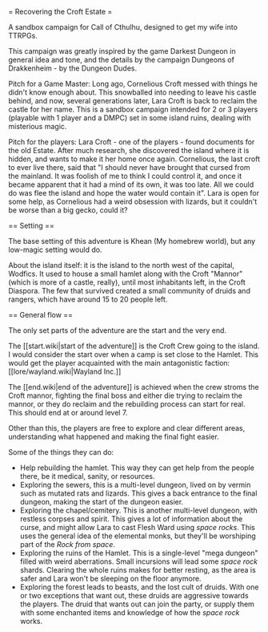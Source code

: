 = Recovering the Croft Estate =

A sandbox campaign for Call of Cthulhu, designed to get my wife into TTRPGs.

This campaign was greatly inspired by the game Darkest Dungeon in general idea and tone, and the details by the campaign Dungeons of Drakkenheim - by the Dungeon Dudes.

Pitch for a Game Master: Long ago, Cornelious Croft messed with things he didn't know enough about. This snowballed into needing to leave his castle behind, and now, several generations later, Lara Croft is back to reclaim the castle for her name. This is a sandbox campaign intended for 2 or 3 players (playable with 1 player and a DMPC) set in some island ruins, dealing with misterious magic.

Pitch for the players: Lara Croft - one of the players - found documents for the old Estate. After much research, she discovered the island where it is hidden, and wants to make it her home once again. Cornelious, the last croft to ever live there, said that "I should never have brought that cursed from the mainland. It was foolish of me to think I could control it, and once it became apparent that it had a mind of its own, it was too late. All we could do was flee the island and hope the water would contain it". Lara is open for some help, as Cornelious had a weird obsession with lizards, but it couldn't be worse than a big gecko, could it?

== Setting ==

The base setting of this adventure is Khean (My homebrew world), but any low-magic setting would do.

About the island itself: it is the island to the north west of the capital, Wodfics. It used to house a small hamlet along with the Croft "Mannor" (which is more of a castle, really), until most inhabitants left, in the Croft Diaspora. The few that survived created a small community of druids and rangers, which have around 15 to 20 people left.

== General flow ==

The only set parts of the adventure are the start and the very end.

The [[start.wiki|start of the adventure]] is the Croft Crew going to the island. I would consider the start over when a camp is set close to the Hamlet.
  This would get the player acquainted with the main antagonistic faction: [[lore/wayland.wiki|Wayland Inc.]]

The [[end.wiki|end of the adventure]] is achieved when the crew stroms the Croft mannor, fighting the final boss and either die trying to reclaim the mannor, or they do reclaim and the rebuilding process can start for real. This should end at or around level 7.

Other than this, the players are free to explore and clear different areas, understanding what happened and making the final fight easier.

Some of the things they can do:
* Help rebuilding the hamlet. This way they can get help from the people there, be it medical, sanity, or resources.
* Exploring the sewers, this is a multi-level dungeon, lived on by vermin such as mutated rats and lizards. This gives a back entrance to the final dungeon, making the start of the dungeon easier.
* Exploring the chapel/cemitery. This is another multi-level dungeon, with restless corpses and spirit. This gives a lot of information about the curse, and might allow Lara to cast Flesh Ward using _space rocks_.
  This uses the general idea of the elemental monks, but they'll be worshiping part of the _Rock from space_.
* Exploring the ruins of the Hamlet. This is a single-level "mega dungeon" filled with weird aberrations. Small incursions will lead some _space rock_ shards. Clearing the whole ruins makes for better resting, as the area is safer and Lara won't be sleeping on the floor anymore.
* Exploring the forest leads to beasts, and the lost cult of druids. With one or two exceptions that want out, these druids are aggressive towards the players. The druid that wants out can join the party, or supply them with some enchanted items and knowledge of how the _space rock_ works.
